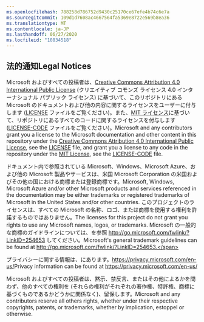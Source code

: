```yaml
---
ms.openlocfilehash: 788258d786752d9430c25170ce67efe4b74c6e7a
ms.sourcegitcommit: 109d1d7608ac4667564fa5369e8722e569b8ea36
ms.translationtype: MT
ms.contentlocale: ja-JP
ms.lasthandoff: 06/27/2020
ms.locfileid: "10834518"
---
```

## <span data-ttu-id="22fef-101">法的通知</span><span class="sxs-lookup"><span data-stu-id="22fef-101">Legal Notices</span></span>
<span data-ttu-id="22fef-102">Microsoft およびすべての投稿者は、[Creative Commons Attribution 4.0 International Public License](https://creativecommons.org/licenses/by/4.0/legalcode) (クリエイティブ コモンズ ライセンス 4.0 インターナショナル パブリック ライセンス) に基づいて、このリポジトリにある Microsoft のドキュメントおよび他の内容に関するライセンスをユーザーに付与します ([LICENSE](LICENSE) ファイルをご覧ください)。また、[MIT ライセンス](https://opensource.org/licenses/MIT)に基づいて、リポジトリにあるすべてのコードに関するライセンスを付与します ([LICENSE-CODE](LICENSE-CODE) ファイルをご覧ください)。</span><span class="sxs-lookup"><span data-stu-id="22fef-102">Microsoft and any contributors grant you a license to the Microsoft documentation and other content in this repository under the [Creative Commons Attribution 4.0 International Public License](https://creativecommons.org/licenses/by/4.0/legalcode), see the [LICENSE](LICENSE) file, and grant you a license to any code in the repository under the [MIT License](https://opensource.org/licenses/MIT), see the [LICENSE-CODE](LICENSE-CODE) file.</span></span>

<span data-ttu-id="22fef-103">ドキュメント内で参照されている Microsoft、Windows、Microsoft Azure、および他の Microsoft 製品やサービスは、米国 Microsoft Corporation の米国およびその他の国における商標または登録商標です。</span><span class="sxs-lookup"><span data-stu-id="22fef-103">Microsoft, Windows, Microsoft Azure and/or other Microsoft products and services referenced in the documentation may be either trademarks or registered trademarks of Microsoft in the United States and/or other countries.</span></span>
<span data-ttu-id="22fef-104">このプロジェクトのライセンスは、すべての Microsoft の名称、ロゴ、または商標を使用する権利を許諾するものではありません。</span><span class="sxs-lookup"><span data-stu-id="22fef-104">The licenses for this project do not grant you rights to use any Microsoft names, logos, or trademarks.</span></span>
<span data-ttu-id="22fef-105">Microsoft の一般的な商標のガイドラインについては、を参照 http://go.microsoft.com/fwlink/?LinkID=254653 してください。</span><span class="sxs-lookup"><span data-stu-id="22fef-105">Microsoft's general trademark guidelines can be found at http://go.microsoft.com/fwlink/?LinkID=254653.</span></span>

<span data-ttu-id="22fef-106">プライバシーに関する情報は、にあります。https://privacy.microsoft.com/en-us/</span><span class="sxs-lookup"><span data-stu-id="22fef-106">Privacy information can be found at https://privacy.microsoft.com/en-us/</span></span>

<span data-ttu-id="22fef-107">Microsoft およびすべての投稿者は、黙示、禁反言、またはその他によるかを問わず、他のすべての権利を (それらの権利がそれぞれの著作権、特許権、商標に基づくものであるかどうかに関係なく)、留保します。</span><span class="sxs-lookup"><span data-stu-id="22fef-107">Microsoft and any contributors reserve all others rights, whether under their respective copyrights, patents, or trademarks, whether by implication, estoppel or otherwise.</span></span>